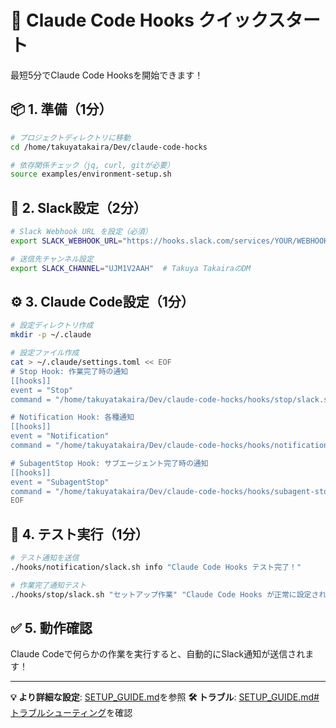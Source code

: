 # 🚀 Claude Code Hooks クイックスタート

最短5分でClaude Code Hooksを開始できます！

## 📦 1. 準備（1分）

```bash
# プロジェクトディレクトリに移動
cd /home/takuyatakaira/Dev/claude-code-hocks

# 依存関係チェック（jq, curl, gitが必要）
source examples/environment-setup.sh
```

## 🔐 2. Slack設定（2分）

```bash
# Slack Webhook URL を設定（必須）
export SLACK_WEBHOOK_URL="https://hooks.slack.com/services/YOUR/WEBHOOK/URL"

# 送信先チャンネル設定
export SLACK_CHANNEL="UJM1V2AAH"  # Takuya TakairaのDM
```

## ⚙️ 3. Claude Code設定（1分）

```bash
# 設定ディレクトリ作成
mkdir -p ~/.claude

# 設定ファイル作成
cat > ~/.claude/settings.toml << EOF
# Stop Hook: 作業完了時の通知
[[hooks]]
event = "Stop"
command = "/home/takuyatakaira/Dev/claude-code-hocks/hooks/stop/slack.sh"

# Notification Hook: 各種通知
[[hooks]]
event = "Notification"
command = "/home/takuyatakaira/Dev/claude-code-hocks/hooks/notification/slack.sh"

# SubagentStop Hook: サブエージェント完了時の通知
[[hooks]]
event = "SubagentStop"
command = "/home/takuyatakaira/Dev/claude-code-hocks/hooks/subagent-stop/slack.sh"
EOF
```

## 🧪 4. テスト実行（1分）

```bash
# テスト通知を送信
./hooks/notification/slack.sh info "Claude Code Hooks テスト完了！"

# 作業完了通知テスト
./hooks/stop/slack.sh "セットアップ作業" "Claude Code Hooks が正常に設定されました" "5分"
```

## ✅ 5. 動作確認

Claude Codeで何らかの作業を実行すると、自動的にSlack通知が送信されます！

---

**💡 より詳細な設定**: [SETUP_GUIDE.md](SETUP_GUIDE.md)を参照
**🛠️ トラブル**: [SETUP_GUIDE.md#トラブルシューティング](SETUP_GUIDE.md#🛠️-トラブルシューティング)を確認